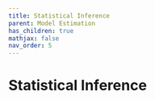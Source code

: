 ```yaml
---
title: Statistical Inference
parent: Model Estimation
has_children: true
mathjax: false
nav_order: 5
---
```


# Statistical Inference


